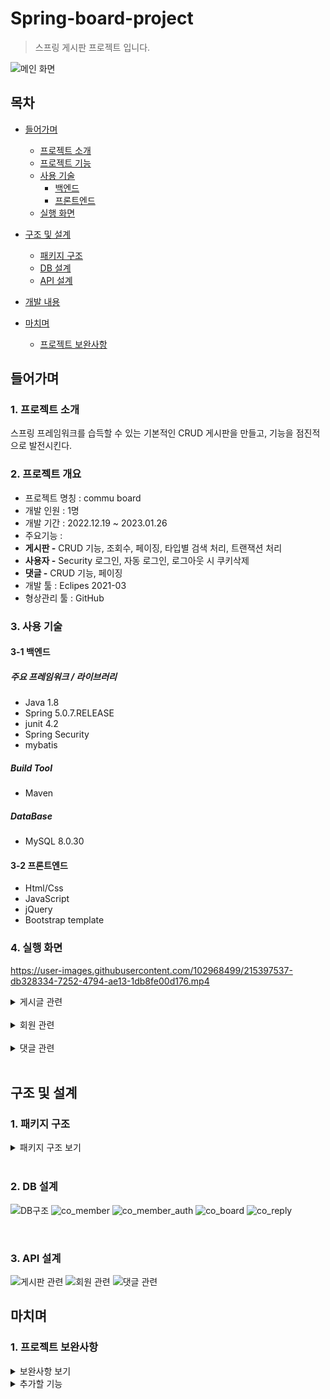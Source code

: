 # Spring-board-project
> 스프링 게시판 프로젝트 입니다.

![메인 화면](https://user-images.githubusercontent.com/102968499/215312578-dba69bc8-5690-4f78-99bd-edcf3fac0286.PNG)


## 목차
- [들어가며](#들어가며)
  - [프로젝트 소개](#1-프로젝트-소개)    
  - [프로젝트 기능](#2-프로젝트-개요)    
  - [사용 기술](#3-사용-기술)   
     - [백엔드](#3-1-백엔드)
     - [프론트엔드](#3-2-프론트엔드)
  - [실행 화면](#4-실행-화면)


- [구조 및 설계](#구조-및-설계)
  - [패키지 구조](#1-패키지-구조)
  - [DB 설계](#2-db-설계)
  - [API 설계](#3-api-설계)

- [개발 내용](#개발-내용)

- [마치며](#마치며)
  - [프로젝트 보완사항](#1-프로젝트-보완사항)

## 들어가며
### 1. 프로젝트 소개

스프링 프레임워크를 습득할 수 있는 기본적인 CRUD 게시판을 만들고, 기능을 점진적으로 발전시킨다.   

### 2. 프로젝트 개요
- 프로젝트 명칭 : commu board
- 개발 인원 : 1명
- 개발 기간 : 2022.12.19 ~ 2023.01.26
- 주요기능 :
- **게시판 -** CRUD 기능, 조회수, 페이징, 타입별 검색 처리, 트랜잭션 처리
- **사용자 -** Security 로그인, 자동 로그인, 로그아웃 시 쿠키삭제
- **댓글 -** CRUD 기능, 페이징
- 개발 툴 : Eclipes 2021-03
- 형상관리 툴 : GitHub

### 3. 사용 기술

#### 3-1 백엔드

##### 주요 프레임워크 / 라이브러리
- Java 1.8
- Spring 5.0.7.RELEASE
- junit 4.2
- Spring Security
- mybatis

##### Build Tool
- Maven

##### DataBase
- MySQL 8.0.30

#### 3-2 프론트엔드
- Html/Css
- JavaScript
- jQuery
- Bootstrap template

### 4. 실행 화면

https://user-images.githubusercontent.com/102968499/215397537-db328334-7252-4794-ae13-1db8fe00d176.mp4

  <details>
    <summary>게시글 관련</summary>   
       
    
  **1. 게시글 전체 목록**   
     
  전체 목록을 페이징 처리하여 조회할 수 있다.   
  ![게시글 전체 목록](https://user-images.githubusercontent.com/102968499/215327618-bdbb814f-1793-4275-9ac2-3a61ef6fc96a.PNG)
  트랜잭션 처리를 통해 제목 옆에 댓글 수가 실시간으로 표시된다.
   
  **2. 게시글 등록**   
  ![게시글 등록](https://user-images.githubusercontent.com/102968499/215327697-4dc07431-6636-433c-beff-116ff74f34f4.PNG)   
  로그인 한 사용자만 새로운 글을 작성할 수 있고, 작성 후 목록 화면으로 redirect한다.   
     
  **3. 게시글 상세보기**   
  ![게시글 상세(1)](https://user-images.githubusercontent.com/102968499/215329036-a0c0b2bd-948e-4e51-8639-39ed9475e72b.PNG)
  ![게시글 상세(2)](https://user-images.githubusercontent.com/102968499/215329122-a79fa43b-a108-4cef-95bf-8068ef845141.PNG)
  본인이 작성한 글만 수정 및 삭제가 가능하다.   
     
  **4. 게시글 수정 화면**   
  ![게시글 수정(1)](https://user-images.githubusercontent.com/102968499/215329408-da8bd170-1d85-41cd-ab92-5fbb7a31bab0.PNG)
  ![게시글 수정(2)](https://user-images.githubusercontent.com/102968499/215329412-ca29284a-e657-4983-b982-e2d6401d293e.PNG)
  ![게시글 수정(3)](https://user-images.githubusercontent.com/102968499/215329417-8e4a8bcf-bd34-4767-969e-831d03aa122c.PNG)
  제목과 내용만 수정할 수 있게 하고, Confirm으로 수정 성공여부를 확인 후 게시글 전체 화면으로 redirect 한다.      
  
  **5. 게시글 삭제 화면**   
  ![게시글 수정(1)](https://user-images.githubusercontent.com/102968499/215329785-50548b43-35e6-4c17-ba4e-315cd67df36b.PNG)
  ![삭제 성공](https://user-images.githubusercontent.com/102968499/215329747-19f5e62d-42c9-45e6-9134-87b52d0726af.PNG)
  ![삭제 후](https://user-images.githubusercontent.com/102968499/215329846-1c788446-8563-47b6-b087-5d35fcf90757.PNG)
  삭제 후 전체 목록 리스트 화면으로 redirect 하고 Confirm으로 삭제 성공 여부를 알린다.   
  
  **6. 게시글 검색 화면**   
  ![게시글 검색(1)](https://user-images.githubusercontent.com/102968499/215330602-d1b7333c-cd88-4735-82d6-30babcda1b62.png)
  검색 키워드에 포함된 글을 모두 보여준다.   
     
  **6-1. 게시글 검색 후 페이징 화면**   
  ![게시글 검색(2)](https://user-images.githubusercontent.com/102968499/215330606-098f8c47-17f9-40f8-a820-7f1d9f6a045d.png)   
  검색된 게시글이 많을 경우 다음과 같이 페이징 처리되어 조회할 수 있다.   
     
  </details>
  <br/>   
  
  <details>
    <summary>회원 관련</summary>   
     
  **1. 로그인 화면**   
  ![로그인(1)](https://user-images.githubusercontent.com/102968499/215331894-92abfae4-14a8-47a7-a925-2594c33c8c55.png)
  ![로그인(2)](https://user-images.githubusercontent.com/102968499/215332234-1117300e-5c4a-4b1f-b4ae-4869c9f8a519.png)  
  로그인 실패시 에러 메시지가 나오고, 로그인에 성공하면 메인 화면으로 redirect 한다.
  자동 로그인에 체크하면 쿠키만료 전까지 로그인 유지.
     
  **2. 로그아웃 화면**   
  ![로그아웃](https://user-images.githubusercontent.com/102968499/215331289-8bb8f763-e48a-4e88-99dd-4be3b6818a06.png)    
  ![로그아웃2](https://user-images.githubusercontent.com/102968499/215331358-fac992a3-4d35-4d59-a7b2-ec63c6bbbe74.png)
  로그아웃 성공 시 로그인 화면으로 redirect 한다.
  
  **3. 에러 화면**   
  ![에러 페이지](https://user-images.githubusercontent.com/102968499/215332783-49516d6c-bb0e-40c2-866e-c8d49eaa7b65.PNG)
         
  </details>
  <br/>   
  
  <details>
    <summary>댓글 관련</summary>   
       
  **1. 댓글 작성 화면**   
  ![댓글 작성(1)](https://user-images.githubusercontent.com/102968499/215332954-5e09565f-6304-405c-be48-c8287084cc53.PNG)
  미로그인 사용자 화면
  ![댓글 작성(2)](https://user-images.githubusercontent.com/102968499/215333175-8b9d00b2-ae0a-4a82-9611-68b33c1e1e06.PNG)
  ![댓글 작성(3)](https://user-images.githubusercontent.com/102968499/215333407-cf538e6d-f521-419d-bbd2-d12f8537b790.PNG)
  ![댓글 작성(4)](https://user-images.githubusercontent.com/102968499/215333412-7daafecb-c33a-4d4f-9f04-ce9d4e52f08d.PNG)
  ![댓글 작성(5)](https://user-images.githubusercontent.com/102968499/215333415-cc86317f-4bd1-4e02-9e10-a725c6c5fa16.PNG)
  댓글은 로그인 한 사용자만 달 수 있으며, 댓글 작성시 현재 페이지를 reload 한다.
  ![댓글 페이징](https://user-images.githubusercontent.com/102968499/215334034-c13aba6a-a09c-4392-ab28-e7a255ad33a5.PNG)
  댓글 페이징
  
  **2. 댓글 수정**   
  ![댓글 수정(1)](https://user-images.githubusercontent.com/102968499/215333498-c3b15f4b-73f9-4d3b-b9d7-92d7a9df416f.PNG)
  ![댓글 수정(2)](https://user-images.githubusercontent.com/102968499/215333586-e1ad887c-2e14-4bdb-bb87-c549d6860d9d.PNG)
  다른 사용자는 다른 사람의 댓글을 수정/삭제할 수 없다.   
  ![댓글 수정(3)](https://user-images.githubusercontent.com/102968499/215333669-44047b33-a0c9-4e59-a1c9-333c2a34e735.PNG)
  ![댓글 수정(4)](https://user-images.githubusercontent.com/102968499/215333732-c8e45d80-6aba-40be-9710-d5e8b0f60caf.PNG)
  수정은 댓글 작성자만이 할 수 있다. 수정 완료 후 현재 페이지를 reload 한다.   
  
  **3. 댓글 삭제**   
  ![댓글 삭제(1)](https://user-images.githubusercontent.com/102968499/215333818-19c23075-20fe-4286-bab8-0504839b9786.PNG)
  ![댓글 삭제(2)](https://user-images.githubusercontent.com/102968499/215333822-f6681ba0-66c4-4483-8445-3f60525221cb.PNG)     
  삭제 또한 댓글 작성자만이 할 수 있다. 삭제 후 현재 페이지를 reload 한다.   
           
  </details>
  <br/>   
 
   
## 구조 및 설계   
   
### 1. 패키지 구조
   
<details>
  
<summary>패키지 구조 보기</summary> 

  ![패키지 구조1](https://user-images.githubusercontent.com/102968499/215311670-9cad731a-de4c-438b-96db-7997978432db.PNG)
  
  ![패키지 구조2](https://user-images.githubusercontent.com/102968499/215311678-31f1c887-f69f-4bb8-91d4-9e717037d7d4.PNG)

 </details>   
 <br/>    
   
     
 ### 2. DB 설계

![DB구조](https://user-images.githubusercontent.com/102968499/215308894-664d512d-760c-4336-8c8e-c5a3f961461f.PNG)
![co_member](https://user-images.githubusercontent.com/102968499/215324154-8217c90a-770d-40bb-a451-51fa9476ce4e.PNG)
![co_member_auth](https://user-images.githubusercontent.com/102968499/215324171-3f7be5fc-f0cb-45ff-acd0-4ca0a34f3ab5.PNG)
![co_board](https://user-images.githubusercontent.com/102968499/215324181-63beb90b-141e-41cf-9511-813ee780e559.PNG)
![co_reply](https://user-images.githubusercontent.com/102968499/215324187-27682a59-77a9-4581-83c4-9611fbe309ec.PNG)
   
<br/>

### 3. API 설계

![게시판 관련](https://user-images.githubusercontent.com/102968499/215324113-79426f24-8a52-48d7-a24d-382f9c757b65.PNG)
![회원 관련](https://user-images.githubusercontent.com/102968499/215324125-816543bb-5792-4e7a-b532-57a9aa71b227.PNG)
![댓글 관련](https://user-images.githubusercontent.com/102968499/215324130-1ccc6066-139b-401b-be66-81b32d17e650.PNG)


## 마치며   
### 1. 프로젝트 보완사항   

<details>
  <summary>보완사항 보기</summary>
     
- 페이지 처음, 끝으로 이동하는 버튼
- 내 위치에 해당하는 내비게이션 바 색 활성화 하기 
- 댓글 화면 디자인 변경
  
</details>     
   
   <details>
  <summary>추가할 기능 </summary>
     
- 회원가입 기능 추가
- 내 정보 페이지 추가
- 내 정보 수정 기능 추가
- 쿠키나 세션을 이용해 조회수 중복 카운트 방지
- 파일 업로드 기능 추가
  
</details>  
 
